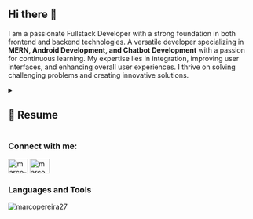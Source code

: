 ## Hi there 👋

I am a passionate Fullstack Developer with a strong foundation in both frontend and backend technologies. A versatile developer specializing in **MERN, Android Development, and Chatbot Development** with a passion for continuous learning. My expertise lies in integration, improving user interfaces, and enhancing overall user experiences. I thrive on solving challenging problems and creating innovative solutions.

<details>
 <summary>
    <h2>📒 Resume</h2>
</summary>

 <details>
  <summary><h4>🧑‍🎓 Academics</h4></summary>
 </details>

 <details>
  <summary><h4>👷 Experience</h4></summary>
  - **[Your Role] ** at [Company] | [Duration]
    - [Work Description]
 </details>
</details>

<h3 align="left">Connect with me:</h3>
<p align="left">
<a href="https://linkedin.com/in/marco-pereira-119277189" target="blank"><img align="center" src="https://raw.githubusercontent.com/rahuldkjain/github-profile-readme-generator/master/src/images/icons/Social/linked-in-alt.svg" alt="marco-pereira-119277189" height="30" width="40" /></a>
<a href="https://www.behance.net/marcopereiradev" target="blank"><img align="center" src="https://raw.githubusercontent.com/rahuldkjain/github-profile-readme-generator/master/src/images/icons/Social/behance.svg" alt="marcopereiradev" height="30" width="40" /></a>
</p>

<h3 align="left">Languages and Tools</h3>
<p><img align="center" src="https://github-readme-stats.vercel.app/api/top-langs?username=marcopereira27&show_icons=true&locale=en&layout=compact" alt="marcopereira27" /></p>
